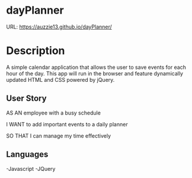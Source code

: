 # dayPlanner

URL:  https://auzzie13.github.io/dayPlanner/

# Description

A simple calendar application that allows the user to save events for each hour of the day. This app will run in the browser and feature dynamically updated HTML and CSS powered by jQuery.

## User Story

AS AN employee with a busy schedule

I WANT to add important events to a daily planner

SO THAT I can manage my time effectively

## Languages
-Javascript
-JQuery